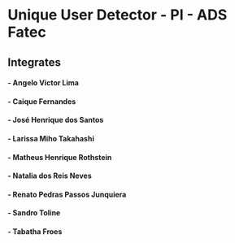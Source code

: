 # Unique User Detector - PI - ADS Fatec
## Integrates
#### - Angelo Victor Lima
#### - Caique Fernandes
#### - José Henrique dos Santos
#### - Larissa Miho Takahashi
#### - Matheus Henrique Rothstein
#### - Natalia dos Reis Neves
#### - Renato Pedras Passos Junquiera 
#### - Sandro Toline 
#### - Tabatha Froes

